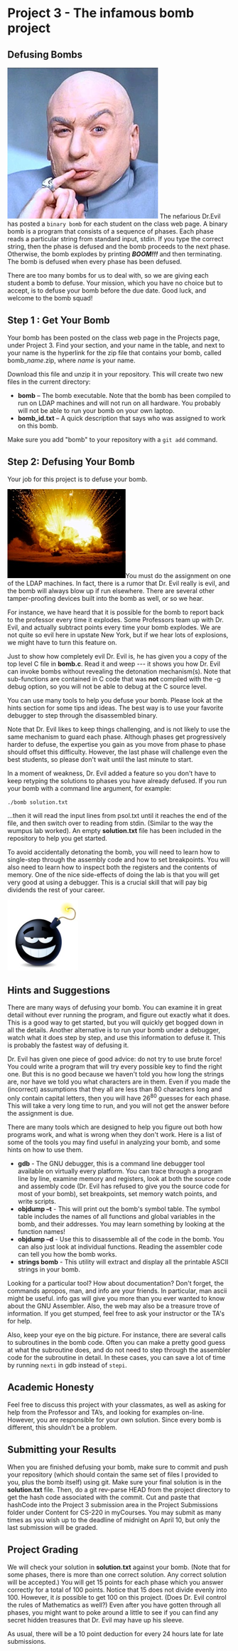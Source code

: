 # Project 3 - The infamous bomb project

## Defusing Bombs

![Dr Evil](https://github.com/Binghamton-CS140-B1-Fall-2018/images/blob/master/DrEvil.png) The nefarious Dr.Evil has posted a ```binary bomb``` for each student on the class web page.  A binary bomb is a program that consists of a sequence of phases. Each phase reads a particular string from standard input, stdin.  If you type the correct string, then the phase is defused and the bomb proceeds to the next phase. Otherwise, the bomb explodes by printing ***BOOM!!!*** and then terminating. The bomb is defused when every phase has been defused.

There are too many bombs for us to deal with, so we are giving each student a bomb to defuse.  Your mission, which you have no choice but to accept, is to defuse your bomb before the due date.  Good luck, and welcome to the bomb squad!

## Step 1 : Get Your Bomb

Your bomb has been posted on the class web page in the Projects page, under Project 3.  Find your section, and your name in the table, and next to your name is the hyperlink for the zip file that contains your bomb, called bomb_*name*.zip, where *name* is your name.  

Download this file and unzip it in your repository.  This will create two new files in the current directory:
-	**bomb** – The bomb executable.  Note that the bomb has been compiled to run on LDAP machines and will not run on all hardware.  You probably will not be able to run your bomb on your own laptop.
-	**bomb_id.txt** – A quick description that says who was assigned to work on this bomb.

Make sure you add "bomb" to your repository with a ```git add``` command.

## Step 2: Defusing Your Bomb

Your job for this project is to defuse your bomb.

![explosion](https://github.com/Binghamton-CS140-B1-Fall-2018/images/blob/master/explosion.png)You must do the assignment on one of the LDAP machines.  In fact, there is a rumor that Dr. Evil really is evil, and the bomb will always blow up if run elsewhere.  There are several other tamper-proofing devices built into the bomb as well, or so we hear.  

For instance, we have heard that it is possible for the bomb to report back to the professor every time it explodes.  Some Professors team up with Dr. Evil, and actually subtract points every time your bomb explodes.  We are not quite so evil here in upstate New York, but if we hear lots of explosions, we might have to turn this feature on. 

Just to show how completely evil Dr. Evil is, he has given you a copy of the top level C file in **bomb.c**.  Read it and weep --- it shows you how Dr. Evil can invoke bombs without revealing the detonation mechanism(s). Note that sub-functions are contained in C code that was **not** compiled with the -g debug option, so you will not be able to debug at the C source level.

You can use many tools to help you defuse your bomb. Please look at the hints section for some tips and ideas.  The best way is to use your favorite debugger to step through the disassembled binary.

Note that Dr. Evil likes to keep things challenging, and is not likely to use the same mechanism to guard each phase. Although phases get progressively harder to defuse, the expertise you gain as you move from phase to phase should offset this difficulty. However, the last phase will challenge even the best students, so please don't wait until the last minute to start.

In a moment of weakness, Dr. Evil added a feature so you don't have to keep retyping the solutions to phases you have already defused. If you run your bomb with a command line argument, for example:

```
./bomb solution.txt
```

...then it will read the input lines from psol.txt until it reaches the end of the file, and then switch over to reading from stdin. (Similar to the way the wumpus lab worked). An empty **solution.txt** file has been included in the repository to help you get started.

To avoid accidentally detonating the bomb, you will need to learn how to single-step through the assembly code and how to set breakpoints.  You will also need to learn how to inspect both the registers and the contents of memory.  One of the nice side-effects of doing the lab is that you will get very good at using a debugger.  This is a crucial skill that will pay big dividends the rest of your career.

![happy bomb](https://github.com/Binghamton-CS140-B1-Fall-2018/images/blob/master/happyBomb.png)

## Hints and Suggestions

There are many ways of defusing your bomb.  You can examine it in great detail without ever running the program, and figure out exactly what it does.  This is a good way to get started, but you will quickly get bogged down in all the details.  Another alternative is to run your bomb under a debugger, watch what it does step by step, and use this information to defuse it.  This is probably the fastest way of defusing it.

Dr. Evil has given one piece of good advice: do not try to use brute force! You could write a program that will try every possible key to find the right one.  But this is no good because we haven't told you how long the strings are, nor have we told you what characters are in them.  Even if you made the (incorrect) assumptions that they all are less than 80 characters long and only contain capital letters, then you will have 26<sup>80</sup> guesses for each phase.  This will take a very long time to run, and you will not get the answer before the assignment is due.

There are many tools which are designed to help you figure out both how programs work, and what is wrong when they don't work.  Here is a list of some of the tools you may find useful in analyzing your bomb, and some hints on how to use them.

-	**gdb** - The GNU debugger, this is a command line debugger tool available on virtually every platform.  You can trace through a program line by line, examine memory and registers, look at both the source code and assembly code (Dr. Evil has refused to give you the source code for most of your bomb), set breakpoints, set memory watch points, and write scripts.
- **objdump –t** - This will print out the bomb's symbol table. The symbol table includes the names of all functions and global variables in the bomb, and their addresses.  You may learn something by looking at the function names!
-	**objdump –d** -  Use this to disassemble all of the code in the bomb.  You can also just look at individual functions.  Reading the assembler code can tell you how the bomb works.
-	**strings bomb** -  This utility will extract and display all the printable ASCII strings in your bomb.

Looking for a particular tool?  How about documentation?  Don't forget, the commands apropos, man, and info are your friends.  In particular, man ascii might be useful. info gas will give you more than you ever wanted to know about the GNU Assembler. Also, the web may also be a treasure trove of information.  If you get stumped, feel free to ask your instructor or the TA's for help.

Also, keep your eye on the big picture. For instance, there are several calls to subroutines in the bomb code. Often you can make a pretty good guess at what the subroutine does, and do not need to step through the assembler code for the subroutine in detail. In these cases, you can save a lot of time by running `nexti` in gdb instead of `stepi`.

## Academic Honesty

Feel free to discuss this project with your classmates, as well as asking for help from the Professor and TA’s, and looking for examples on-line.  However, you are responsible for your own solution.  Since every bomb is different, this shouldn’t be a problem.

## Submitting your Results

When you are finished defusing your bomb, make sure to commit and push your repository (which should contain the same set of files I provided to you, plus the bomb itself) using git. Make sure your final solution is in the **solution.txt** file. Then, do a git rev-parse HEAD from the project directory to get the hash code associated with the commit. Cut and paste that hashCode into the Project 3 submission area in the Project Submissions folder under Content for CS-220 in myCourses. You may submit as many times as you wish up to the deadline of midnight on April 10, but only the last submission will be graded.

## Project Grading

We will check your solution in **solution.txt** against your bomb. (Note that for some phases, there is more than one correct solution. Any correct solution will be accepted.)  You will get 15 points for each phase which you answer correctly for a total of 100 points.  Notice that 15 does not divide evenly into 100.  However, it *is* possible to get 100 on this project.  (Does Dr. Evil control the rules of Mathematics as well?)  Even after you have gotten through all phases, you might want to poke around a little to see if you can find any secret hidden treasures that Dr. Evil may have up his sleeve.

As usual, there will be a 10 point deduction for every 24 hours late for late submissions.

